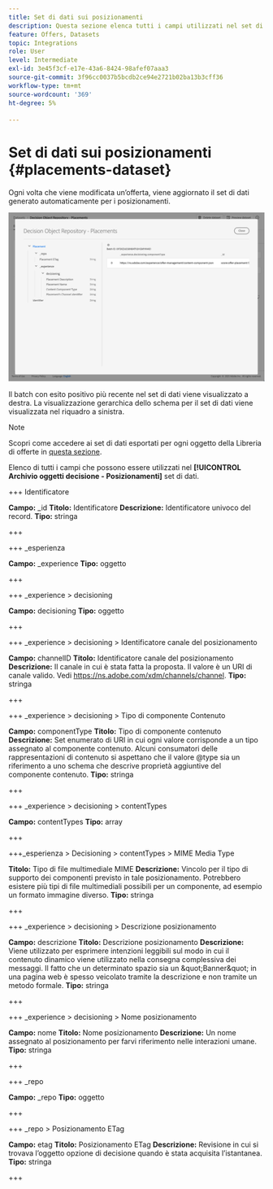 ```yaml
---
title: Set di dati sui posizionamenti
description: Questa sezione elenca tutti i campi utilizzati nel set di dati esportato per i posizionamenti
feature: Offers, Datasets
topic: Integrations
role: User
level: Intermediate
exl-id: 3e45f3cf-e17e-43a6-8424-98afef07aaa3
source-git-commit: 3f96cc0037b5bcdb2ce94e2721b02ba13b3cff36
workflow-type: tm+mt
source-wordcount: '369'
ht-degree: 5%

---
```


# Set di dati sui posizionamenti {#placements-dataset}

Ogni volta che viene modificata un’offerta, viene aggiornato il set di dati generato automaticamente per i posizionamenti.

![](../assets/dataset-placements.png)

Il batch con esito positivo più recente nel set di dati viene visualizzato a destra. La visualizzazione gerarchica dello schema per il set di dati viene visualizzata nel riquadro a sinistra.

>[!NOTE]
>
>Scopri come accedere ai set di dati esportati per ogni oggetto della Libreria di offerte in [questa sezione](../export-catalog/access-dataset.md).

Elenco di tutti i campi che possono essere utilizzati nel **[!UICONTROL Archivio oggetti decisione - Posizionamenti]** set di dati.

<!--A placement describes a location or place in a personalized message. It is used to set technical constraints for content that the personalization decision supplies. The placement also represents a request to produce certain types of metrics when an experience event is produced where this placement is involved. For instance, the placement facilitates a personalized clickable image inside an email shown to an end-user. The placement may for instance request from the assembled experience that the click on its image gets reported in an experience event with a metric https://ns.adobe.com/xdm/data/metrics/web/linkclicks and a reference to this placement.-->

+++ Identificatore

**Campo:** _id
**Titolo:** Identificatore
**Descrizione:** Identificatore univoco del record.
**Tipo:** stringa

+++

+++ _esperienza

**Campo:** _experience
**Tipo:** oggetto

+++

+++ _experience > decisioning

**Campo:** decisioning
**Tipo:** oggetto

+++

+++ _experience > decisioning > Identificatore canale del posizionamento

**Campo:** channelID
**Titolo:** Identificatore canale del posizionamento
**Descrizione:** Il canale in cui è stata fatta la proposta. Il valore è un URI di canale valido. Vedi https://ns.adobe.com/xdm/channels/channel.
**Tipo:** stringa

+++

+++ _experience > decisioning > Tipo di componente Contenuto

**Campo:** componentType
**Titolo:** Tipo di componente contenuto
**Descrizione:** Set enumerato di URI in cui ogni valore corrisponde a un tipo assegnato al componente contenuto. Alcuni consumatori delle rappresentazioni di contenuto si aspettano che il valore @type sia un riferimento a uno schema che descrive proprietà aggiuntive del componente contenuto.
**Tipo:** stringa

+++

+++ _experience > decisioning > contentTypes

**Campo:** contentTypes
**Tipo:** array

+++

+++_esperienza > Decisioning > contentTypes > MIME Media Type

**Titolo:** Tipo di file multimediale MIME
**Descrizione:** Vincolo per il tipo di supporto dei componenti previsto in tale posizionamento. Potrebbero esistere più tipi di file multimediali possibili per un componente, ad esempio un formato immagine diverso.
**Tipo:** stringa

+++

+++ _experience > decisioning > Descrizione posizionamento

**Campo:** descrizione
**Titolo:** Descrizione posizionamento
**Descrizione:** Viene utilizzato per esprimere intenzioni leggibili sul modo in cui il contenuto dinamico viene utilizzato nella consegna complessiva dei messaggi. Il fatto che un determinato spazio sia un \&quot;Banner\&quot; in una pagina web è spesso veicolato tramite la descrizione e non tramite un metodo formale.
**Tipo:** stringa

+++

+++ _experience > decisioning > Nome posizionamento

**Campo:** nome
**Titolo:** Nome posizionamento
**Descrizione:** Un nome assegnato al posizionamento per farvi riferimento nelle interazioni umane.
**Tipo:** stringa

+++

+++ _repo

**Campo:** _repo
**Tipo:** oggetto

+++

+++ _repo > Posizionamento ETag

**Campo:** etag
**Titolo:** Posizionamento ETag
**Descrizione:** Revisione in cui si trovava l’oggetto opzione di decisione quando è stata acquisita l’istantanea.
**Tipo:** stringa

+++
